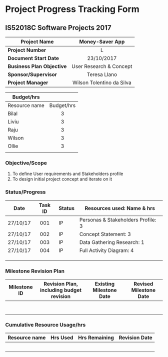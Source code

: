 # Project Progress Tracking Form

## IS52018C Software Projects 2017

| **Project Name**          |Money-Saver App                |
| --------------------------|:-----------------------------:|
| **Project Number**        |L                              |
|**Document Start Date**    |23/10/2017                     |
|**Business Plan Objective**|User Research & Concept        |
|**Sponsor/Supervisor**     |Teresa Llano                   |
|**Project Manager**        |Wilson Tolentino da Silva      |

|**Budget/hrs**             |                         |
|---------------------------|:-----------------------:|
|Resource name              |Budget/hrs               |
|Bilal                      |3                        |
|Liviu                      |3                        |
|Raju                       |3                        |
|Wilson                     |3                        |
|Ollie                      |3                        |
|                           |                         |

### Objective/Scope

1. To define User requirements and Stakeholders profile
2. To design initial project concept and iterate on it

### Status/Progress

|**Date**                   |  Task ID                |Status     |Resources used: Name & hrs           |
|---------------------------|:-----------------------:|-----------|-------------------------------------|
|27/10/17                   |001                      |IP         |Personas & Stakeholders Profile: 3   |
|27/10/17                   |002                      |IP         |Concept Statement: 3                 |
|27/10/17                   |003                      |IP         |Data Gathering Research: 1           |
|27/10/17                   |004                      |IP         |Full Activity Diagram: 4             |
|                           |                         |           |                                     |
|                           |                         |           |                                     |
|                           |                         |           |                                     |

### Milestone Revision Plan

|Milestone ID               |Revision Plan, including budget revision   |Existing Milestone Date     |Revised Milestone Date    |
|---------------------------|:-----------------------------------------:|----------------------------|--------------------------|
|                           |                                           |                            |                          |
|                           |                                           |                            |                          |
|                           |                                           |                            |                          |
|                           |                                           |                            |                          |
|                           |                                           |                            |                          |
|                           |                                           |                            |                          |
|                           |                                           |                            |                          |

### Cumulative Resource Usage/hrs

|Resource name              |Hrs Used                                   |Hrs Remaining               |Revision Date             |
|---------------------------|:-----------------------------------------:|----------------------------|--------------------------|
|                           |                                           |                            |                          |
|                           |                                           |                            |                          |
|                           |                                           |                            |                          |
|                           |                                           |                            |                          |
|                           |                                           |                            |                          |

